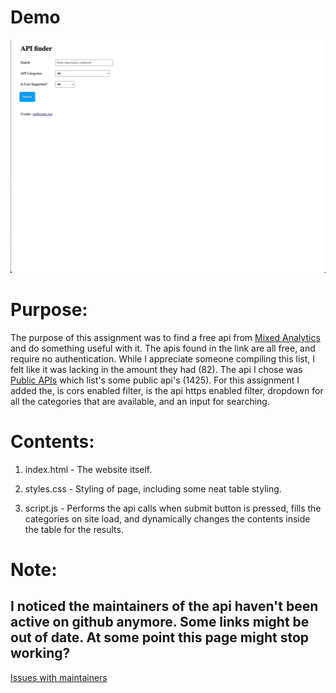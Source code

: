 # Demo

![](readmeSources/demoApiFinder.gif)

# Purpose:

The purpose of this assignment was to find a free api from [Mixed Analytics](https://mixedanalytics.com/blog/list-actually-free-open-no-auth-needed-apis/) and do something useful with it. The apis found in the link are all free, and require no authentication. While I appreciate someone compiling this list, I felt like it was lacking in the amount they had (82). The api I chose was [Public APIs](https://api.publicapis.org/) which list's some public api's (1425). For this assignment I added the, is cors enabled filter, is the api https enabled filter, dropdown for all the categories that are available, and an input for searching.

# Contents:

1. index.html - The website itself.

2. styles.css - Styling of page, including some neat table styling.

3. script.js - Performs the api calls when submit button is pressed, fills the categories on site load, and dynamically changes the contents inside the table for the results.

# Note:

## I noticed the maintainers of the api haven't been active on github anymore. Some links might be out of date. At some point this page might stop working? 

[Issues with maintainers](https://github.com/public-apis/public-apis/issues/3104)